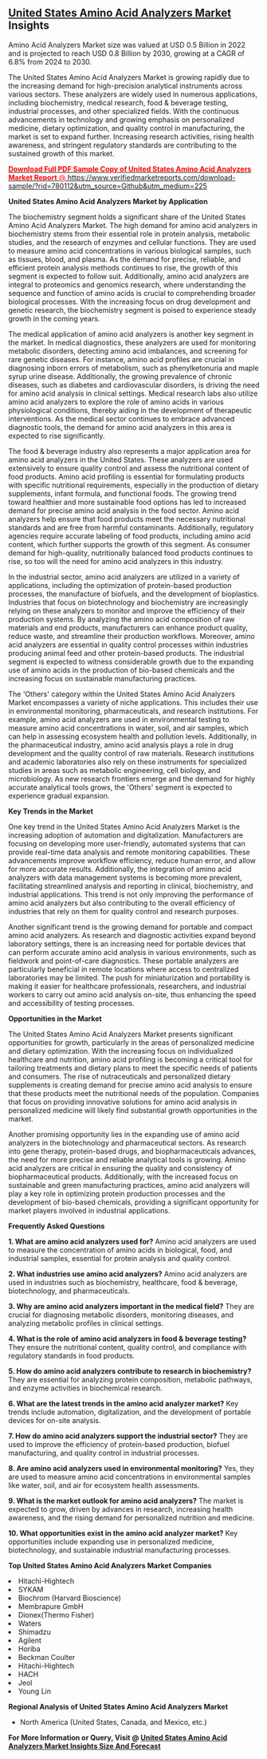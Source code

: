 <h2><a href="https://www.verifiedmarketreports.com/download-sample/?rid=780112&amp;utm_source=Github&amp;utm_medium=225" target="_blank">United States Amino Acid Analyzers Market</a> Insights</h2><p>Amino Acid Analyzers Market size was valued at USD 0.5 Billion in 2022 and is projected to reach USD 0.8 Billion by 2030, growing at a CAGR of 6.8% from 2024 to 2030.</p><p><p>The United States Amino Acid Analyzers Market is growing rapidly due to the increasing demand for high-precision analytical instruments across various sectors. These analyzers are widely used in numerous applications, including biochemistry, medical research, food & beverage testing, industrial processes, and other specialized fields. With the continuous advancements in technology and growing emphasis on personalized medicine, dietary optimization, and quality control in manufacturing, the market is set to expand further. Increasing research activities, rising health awareness, and stringent regulatory standards are contributing to the sustained growth of this market.</p> <p><a href="#"><p><span class=""><span style="color: #ff0000;"><strong>Download Full PDF Sample Copy of United States Amino Acid Analyzers Market Report</strong> @ </span><a href="https://www.verifiedmarketreports.com/download-sample/?rid=780112&amp;utm_source=Github&amp;utm_medium=225" target="_blank">https://www.verifiedmarketreports.com/download-sample/?rid=780112&amp;utm_source=Github&amp;utm_medium=225</a></span></p></a></p> <p><strong>United States Amino Acid Analyzers Market by Application</strong></p> <p>The biochemistry segment holds a significant share of the United States Amino Acid Analyzers Market. The high demand for amino acid analyzers in biochemistry stems from their essential role in protein analysis, metabolic studies, and the research of enzymes and cellular functions. They are used to measure amino acid concentrations in various biological samples, such as tissues, blood, and plasma. As the demand for precise, reliable, and efficient protein analysis methods continues to rise, the growth of this segment is expected to follow suit. Additionally, amino acid analyzers are integral to proteomics and genomics research, where understanding the sequence and function of amino acids is crucial to comprehending broader biological processes. With the increasing focus on drug development and genetic research, the biochemistry segment is poised to experience steady growth in the coming years.</p> <p>The medical application of amino acid analyzers is another key segment in the market. In medical diagnostics, these analyzers are used for monitoring metabolic disorders, detecting amino acid imbalances, and screening for rare genetic diseases. For instance, amino acid profiles are crucial in diagnosing inborn errors of metabolism, such as phenylketonuria and maple syrup urine disease. Additionally, the growing prevalence of chronic diseases, such as diabetes and cardiovascular disorders, is driving the need for amino acid analysis in clinical settings. Medical research labs also utilize amino acid analyzers to explore the role of amino acids in various physiological conditions, thereby aiding in the development of therapeutic interventions. As the medical sector continues to embrace advanced diagnostic tools, the demand for amino acid analyzers in this area is expected to rise significantly.</p> <p>The food & beverage industry also represents a major application area for amino acid analyzers in the United States. These analyzers are used extensively to ensure quality control and assess the nutritional content of food products. Amino acid profiling is essential for formulating products with specific nutritional requirements, especially in the production of dietary supplements, infant formula, and functional foods. The growing trend toward healthier and more sustainable food options has led to increased demand for precise amino acid analysis in the food sector. Amino acid analyzers help ensure that food products meet the necessary nutritional standards and are free from harmful contaminants. Additionally, regulatory agencies require accurate labeling of food products, including amino acid content, which further supports the growth of this segment. As consumer demand for high-quality, nutritionally balanced food products continues to rise, so too will the need for amino acid analyzers in this industry.</p> <p>In the industrial sector, amino acid analyzers are utilized in a variety of applications, including the optimization of protein-based production processes, the manufacture of biofuels, and the development of bioplastics. Industries that focus on biotechnology and biochemistry are increasingly relying on these analyzers to monitor and improve the efficiency of their production systems. By analyzing the amino acid composition of raw materials and end products, manufacturers can enhance product quality, reduce waste, and streamline their production workflows. Moreover, amino acid analyzers are essential in quality control processes within industries producing animal feed and other protein-based products. The industrial segment is expected to witness considerable growth due to the expanding use of amino acids in the production of bio-based chemicals and the increasing focus on sustainable manufacturing practices.</p> <p>The 'Others' category within the United States Amino Acid Analyzers Market encompasses a variety of niche applications. This includes their use in environmental monitoring, pharmaceuticals, and research institutions. For example, amino acid analyzers are used in environmental testing to measure amino acid concentrations in water, soil, and air samples, which can help in assessing ecosystem health and pollution levels. Additionally, in the pharmaceutical industry, amino acid analysis plays a role in drug development and the quality control of raw materials. Research institutions and academic laboratories also rely on these instruments for specialized studies in areas such as metabolic engineering, cell biology, and microbiology. As new research frontiers emerge and the demand for highly accurate analytical tools grows, the 'Others' segment is expected to experience gradual expansion.</p> <p><strong>Key Trends in the Market</strong></p> <p>One key trend in the United States Amino Acid Analyzers Market is the increasing adoption of automation and digitalization. Manufacturers are focusing on developing more user-friendly, automated systems that can provide real-time data analysis and remote monitoring capabilities. These advancements improve workflow efficiency, reduce human error, and allow for more accurate results. Additionally, the integration of amino acid analyzers with data management systems is becoming more prevalent, facilitating streamlined analysis and reporting in clinical, biochemistry, and industrial applications. This trend is not only improving the performance of amino acid analyzers but also contributing to the overall efficiency of industries that rely on them for quality control and research purposes.</p> <p>Another significant trend is the growing demand for portable and compact amino acid analyzers. As research and diagnostic activities expand beyond laboratory settings, there is an increasing need for portable devices that can perform accurate amino acid analysis in various environments, such as fieldwork and point-of-care diagnostics. These portable analyzers are particularly beneficial in remote locations where access to centralized laboratories may be limited. The push for miniaturization and portability is making it easier for healthcare professionals, researchers, and industrial workers to carry out amino acid analysis on-site, thus enhancing the speed and accessibility of testing processes.</p> <p><strong>Opportunities in the Market</strong></p> <p>The United States Amino Acid Analyzers Market presents significant opportunities for growth, particularly in the areas of personalized medicine and dietary optimization. With the increasing focus on individualized healthcare and nutrition, amino acid profiling is becoming a critical tool for tailoring treatments and dietary plans to meet the specific needs of patients and consumers. The rise of nutraceuticals and personalized dietary supplements is creating demand for precise amino acid analysis to ensure that these products meet the nutritional needs of the population. Companies that focus on providing innovative solutions for amino acid analysis in personalized medicine will likely find substantial growth opportunities in the market.</p> <p>Another promising opportunity lies in the expanding use of amino acid analyzers in the biotechnology and pharmaceutical sectors. As research into gene therapy, protein-based drugs, and biopharmaceuticals advances, the need for more precise and reliable analytical tools is growing. Amino acid analyzers are critical in ensuring the quality and consistency of biopharmaceutical products. Additionally, with the increased focus on sustainable and green manufacturing practices, amino acid analyzers will play a key role in optimizing protein production processes and the development of bio-based chemicals, providing a significant opportunity for market players involved in industrial applications.</p> <p><strong>Frequently Asked Questions</strong></p> <p><strong>1. What are amino acid analyzers used for?</strong> Amino acid analyzers are used to measure the concentration of amino acids in biological, food, and industrial samples, essential for protein analysis and quality control.</p> <p><strong>2. What industries use amino acid analyzers?</strong> Amino acid analyzers are used in industries such as biochemistry, healthcare, food & beverage, biotechnology, and pharmaceuticals.</p> <p><strong>3. Why are amino acid analyzers important in the medical field?</strong> They are crucial for diagnosing metabolic disorders, monitoring diseases, and analyzing metabolic profiles in clinical settings.</p> <p><strong>4. What is the role of amino acid analyzers in food & beverage testing?</strong> They ensure the nutritional content, quality control, and compliance with regulatory standards in food products.</p> <p><strong>5. How do amino acid analyzers contribute to research in biochemistry?</strong> They are essential for analyzing protein composition, metabolic pathways, and enzyme activities in biochemical research.</p> <p><strong>6. What are the latest trends in the amino acid analyzer market?</strong> Key trends include automation, digitalization, and the development of portable devices for on-site analysis.</p> <p><strong>7. How do amino acid analyzers support the industrial sector?</strong> They are used to improve the efficiency of protein-based production, biofuel manufacturing, and quality control in industrial processes.</p> <p><strong>8. Are amino acid analyzers used in environmental monitoring?</strong> Yes, they are used to measure amino acid concentrations in environmental samples like water, soil, and air for ecosystem health assessments.</p> <p><strong>9. What is the market outlook for amino acid analyzers?</strong> The market is expected to grow, driven by advances in research, increasing health awareness, and the rising demand for personalized nutrition and medicine.</p> <p><strong>10. What opportunities exist in the amino acid analyzer market?</strong> Key opportunities include expanding use in personalized medicine, biotechnology, and sustainable industrial manufacturing processes.</p> </p><p><strong>Top United States Amino Acid Analyzers Market Companies</strong></p><div data-test-id=""><p><li>Hitachi-Hightech</li><li> SYKAM</li><li> Biochrom (Harvard Bioscience)</li><li> Membrapure GmbH</li><li> Dionex(Thermo Fisher)</li><li> Waters</li><li> Shimadzu</li><li> Agilent</li><li> Horiba</li><li> Beckman Coulter</li><li> Hitachi-Hightech</li><li> HACH</li><li> Jeol</li><li> Young Lin</li></p><div><strong>Regional Analysis of&nbsp;United States Amino Acid Analyzers Market</strong></div><ul><li dir="ltr"><p dir="ltr">North America&nbsp;(United States, Canada, and Mexico, etc.)</p></li></ul><p><strong>For More Information or Query, Visit @&nbsp;</strong><strong><a href="https://www.verifiedmarketreports.com/product/amino-acid-analyzers-market/?utm_source=Github&amp;utm_medium=225" target="_blank">United States Amino Acid Analyzers Market Insights Size And Forecast</a></strong></p></div>

